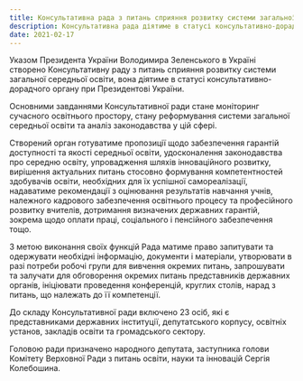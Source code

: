 ```yaml
---
title: Консультативна рада з питань сприяння розвитку системи загальної середньої освіти.
description: Консультативна рада діятиме в статусі консультативно-дорадчого органу при Президентові України.
date: 2021-02-17
---
```


Указом Президента України Володимира Зеленського в Україні створено Консультативну раду з питань сприяння розвитку системи загальної середньої освіти, вона діятиме в статусі консультативно-дорадчого органу при Президентові України.

Основними завданнями Консультативної ради стане моніторинг сучасного освітнього простору, стану реформування системи загальної середньої освіти та аналіз законодавства у цій сфері.

Створений орган готуватиме пропозиції щодо забезпечення гарантій доступності та якості середньої освіти, удосконалення законодавства про середню освіту, упровадження шляхів інноваційного розвитку, вирішення актуальних питань стосовно формування компетентностей здобувачів освіти, необхідних для їх успішної самореалізації, надаватиме рекомендації з оцінювання результатів навчання учнів, належного кадрового забезпечення освітнього процесу та професійного розвитку вчителів, дотримання визначених державних гарантій, зокрема щодо оплати праці, соціального і пенсійного забезпечення тощо.

З метою виконання своїх функцій Рада матиме право запитувати та одержувати необхідні інформацію, документи і матеріали, утворювати в разі потреби робочі групи для вивчення окремих питань, запрошувати та залучати для обговорення окремих питань представників державних органів, ініціювати проведення конференцій, круглих столів, нарад з питань, що належать до її компетенції.

До складу Консультативної ради включено 23 осіб, які є представниками державних інституції, депутатського корпусу, освітніх установ, закладів освіти та громадського сектору.

Головою ради призначено народного депутата, заступника голови Комітету Верховної Ради з питань освіти, науки та інновацій Сергія Колебошина.

